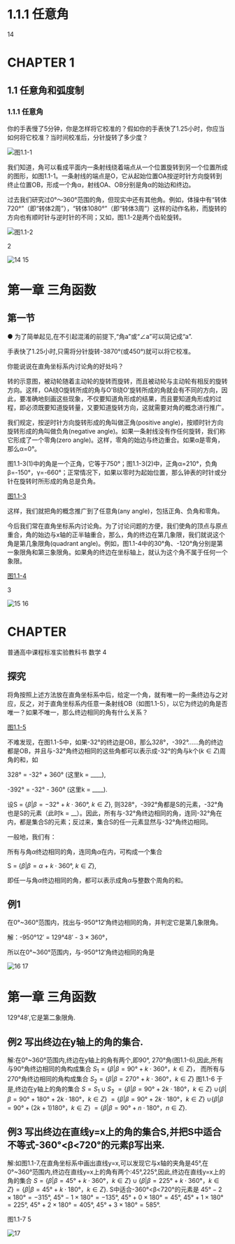 # 1.1.1 任意角

14

# CHAPTER 1
## 1.1 任意角和弧度制

### 1.1.1 任意角

你的手表慢了5分钟，你是怎样将它校准的？假如你的手表快了1.25小时，你应当如何将它校准？当时间校准后，分针旋转了多少度？

![图1.1-1](images/1.1-1.png)

我们知道，角可以看成平面内一条射线绕着端点从一个位置旋转到另一个位置所成的图形，如图1.1-1。一条射线的端点是O，它从起始位置OA按逆时针方向旋转到终止位置OB，形成一个角α，射线OA、OB分别是角α的始边和终边。

过去我们研究过0°～360°范围的角，但现实中还有其他角。例如，体操中有“转体720°”（即“转体2周”），“转体1080°”（即“转体3周”）这样的动作名称，而旋转的方向也有顺时针与逆时针的不同；又如，图1.1-2是两个齿轮旋转。

![图1.1-2](images/1.1-2.png)

2

![14](../../book/人教版高中数学A版必修4/人教版高中数学A版必修4_14.png)
15

# 第一章 三角函数

## 第一节

● 为了简单起见,在不引起混淆的前提下,“角a”或“∠a”可以简记成“a”.

手表快了1.25小时,只需将分针旋转-3870°(或450°)就可以将它校准。

你能说说在直角坐标系内讨论角的好处吗？

转的示意图，被动轮随着主动轮的旋转而旋转，而且被动轮与主动轮有相反的旋转方向。这样，OA绕O旋转所成的角与O'B绕O'旋转所成的角就会有不同的方向，因此，要准确地刻画这些现象，不仅要知道角形成的结果，而且要知道角形成的过程，即必须既要知道旋转量，又要知道旋转方向，这就需要对角的概念进行推广。

我们规定，按逆时针方向旋转形成的角叫做正角(positive angle)，按顺时针方向旋转形成的角叫做负角(negative angle)。如果一条射线没有作任何旋转，我们称它形成了一个零角(zero angle)。这样，零角的始边与终边重合。如果α是零角，那么α=0°。

图1.1-3(1)中的角是一个正角，它等于750°；图1.1-3(2)中，正角α=210°，负角β=-150°，γ=-660°；正常情况下，如果以零时为起始位置，那么钟表的时针或分针在旋转时所形成的角总是负角。

[图1.1-3](images/1.1-3.png)

这样，我们就把角的概念推广到了任意角(any angle)，包括正角、负角和零角。

今后我们常在直角坐标系内讨论角。为了讨论问题的方便，我们使角的顶点与原点重合，角的始边与x轴的正半轴重合，那么，角的终边在第几象限，我们就说这个角是第几象限角(quadrant angle)。例如，图1.1-4中的30°角、-120°角分别是第一象限角和第三象限角。如果角的终边在坐标轴上，就认为这个角不属于任何一个象限。

[图1.1-4](images/1.1-4.png)

3

![15](../../book/人教版高中数学A版必修4/人教版高中数学A版必修4_15.png)
16

# CHAPTER

普通高中课程标准实验教科书 数学 4

## 探究

将角按照上述方法放在直角坐标系中后，给定一个角，就有唯一的一条终边与之对应，反之，对于直角坐标系内任意一条射线OB（如图1.1-5），以它为终边的角是否唯一？如果不唯一，那么终边相同的角有什么关系？

[图1.1-5](images/1.1-5.png)

不难发现，在图1.1-5中，如果-32°的终边是OB，那么328°，-392°……角的终边都是OB，并且与-32°角终边相同的这些角都可以表示成-32°的角与k个($k∈Z$)周角的和，如

328° = -32° + 360° (这里k = ____),

-392° = -32° - 360° (这里k = ____).

设S = {$β | β = -32° + k \cdot 360°$, $k∈Z$}, 则328°，-392°角都是S的元素，-32°角也是S的元素（此时k = __）。因此，所有与-32°角终边相同的角，连同-32°角在内，都是集合S的元素；反过来，集合S的任一元素显然与-32°角终边相同。

一般地，我们有：

所有与角$α$终边相同的角，连同角$α$在内，可构成一个集合

S = {$β | β = α + k \cdot 360°$, $k∈Z$},

即任一与角$α$终边相同的角，都可以表示成角$α$与整数个周角的和。

## 例1

在0°~360°范围内，找出与-950°12′角终边相同的角，并判定它是第几象限角。

解：-950°12′ = 129°48′ - 3 × 360°，

所以在0°~360°范围内，与-950°12′角终边相同的角是



![16](../../book/人教版高中数学A版必修4/人教版高中数学A版必修4_16.png)
17

# 第一章 三角函数

129°48′,它是第二象限角.

## 例2 写出终边在y轴上的角的集合.

解:在0°~360°范围内,终边在y轴上的角有两个,即90°, 270°角(图1.1-6),因此,所有与90°角终边相同的角构成集合
$S_1 = \{\beta|\beta = 90° + k \cdot 360°，k \in Z\}$，
而所有与270°角终边相同的角构成集合
$S_2 = \{\beta|\beta = 270° + k \cdot 360°，k \in Z\}$
图1.1-6
于是,终边在y轴上的角的集合
$S = S_1 \cup S_2$
$= \{\beta|\beta = 90° + 2k \cdot 180°，k \in Z\}$
$\cup \{\beta|\beta = 90° + 180° + 2k \cdot 180°，k \in Z\}$
$= \{\beta|\beta = 90° + 2k \cdot 180°，k \in Z\}$
$\cup \{\beta|\beta = 90° + (2k+1)180°，k \in Z\}$
$= \{\beta|\beta = 90° + n \cdot 180°，n \in Z\}$.

## 例3 写出终边在直线y=x上的角的集合S,并把S中适合不等式-360°<β<720°的元素β写出来.

解:如图1.1-7,在直角坐标系中画出直线y=x,可以发现它与x轴的夹角是45°,在0°~360°范围内,终边在直线y=x上的角有两个:45°,225°,因此,终边在直线y=x上的角的集合
$S = \{\beta|\beta = 45° + k \cdot 360°，k \in Z\} \cup \{\beta|\beta = 225° + k \cdot 360°，k \in Z\} = \{\beta|\beta = 45° + k \cdot 180°，k \in Z\}$.
S中适合-360°<β<720°的元素是
$45° - 2 \times 180° = -315°,$
$45° - 1 \times 180° = -135°,$
$45° + 0 \times 180° = 45°,$
$45° + 1 \times 180° = 225°,$
$45° + 2 \times 180° = 405°,$
$45° + 3 \times 180° = 585°.$

图1.1-7
5


![17](../../book/人教版高中数学A版必修4/人教版高中数学A版必修4_17.png)
